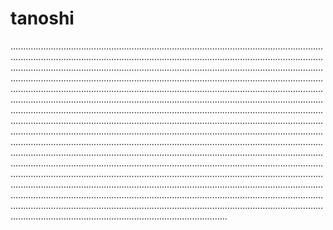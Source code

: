 # tanoshi

......................................................................................................................................................................................................................................................................................................................................................................................................................................................................................................................................................................................................................................................................................................................................................................................................................................................................................................................................................................................................................................................................................................................................................................................................................................................................................................................................................................................................................................................................................................................................................................................................................................................................................................................................................................................................................................................................................................................................................................................................................................................................................................................................................